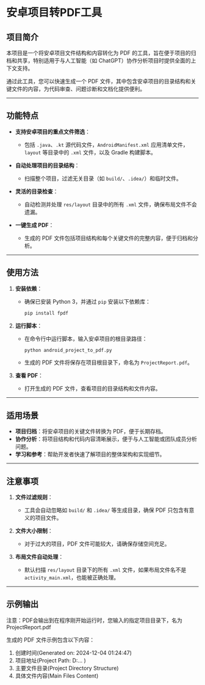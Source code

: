 # 安卓项目转PDF工具

## 项目简介

本项目是一个将安卓项目文件结构和内容转化为 PDF 的工具，旨在便于项目的归档和共享，特别适用于与人工智能（如 ChatGPT）协作分析项目时提供全面的上下文支持。

通过此工具，您可以快速生成一个 PDF 文件，其中包含安卓项目的目录结构和关键文件的内容，为代码审查、问题诊断和文档化提供便利。

---

## 功能特点

- **支持安卓项目的重点文件筛选**：
  - 包括 `.java`、`.kt` 源代码文件，`AndroidManifest.xml` 应用清单文件，`layout` 等目录中的 `.xml` 文件，以及 Gradle 构建脚本。
  
- **自动处理项目的目录结构**：
  - 扫描整个项目，过滤无关目录（如 `build/`、`.idea/`）和临时文件。

- **灵活的目录检查**：
  - 自动检测并处理 `res/layout` 目录中的所有 `.xml` 文件，确保布局文件不会遗漏。

- **一键生成 PDF**：
  - 生成的 PDF 文件包括项目结构和每个关键文件的完整内容，便于归档和分析。

---

## 使用方法

1. **安装依赖**：
   - 确保已安装 Python 3，并通过 `pip` 安装以下依赖库：
     ```bash
     pip install fpdf
     ```

2. **运行脚本**：
   - 在命令行中运行脚本，输入安卓项目的根目录路径：
     ```bash
     python android_project_to_pdf.py
     ```
   - 生成的 PDF 文件将保存在项目根目录下，命名为 `ProjectReport.pdf`。

3. **查看 PDF**：
   - 打开生成的 PDF 文件，查看项目的目录结构和文件内容。

---

## 适用场景

- **项目归档**：将安卓项目的关键文件转换为 PDF，便于长期存档。
- **协作分析**：将项目结构和代码内容清晰展示，便于与人工智能或团队成员分析问题。
- **学习和参考**：帮助开发者快速了解项目的整体架构和实现细节。

---

## 注意事项

1. **文件过滤规则**：
   - 工具会自动忽略如 `build/` 和 `.idea/` 等生成目录，确保 PDF 只包含有意义的项目文件。
   
2. **文件大小限制**：
   - 对于过大的项目，PDF 文件可能较大，请确保存储空间充足。

3. **布局文件自动处理**：
   - 默认扫描 `res/layout` 目录下的所有 `.xml` 文件，如果布局文件名不是 `activity_main.xml`，也能被正确处理。

---

## 示例输出

注意：PDF会输出到在程序刚开始运行时，您输入的指定项目目录下，名为ProjectReport.pdf

生成的 PDF 文件示例包含以下内容：
1. 创建时间(Generated on: 2024-12-04 01:24:47)
2. 项目地址(Project Path: D:\... )
3. 主要文件目录(Project Directory Structure)
4. 具体文件内容(Main Files Content)

